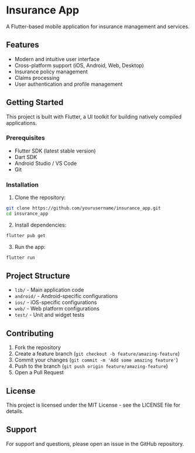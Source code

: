 # Insurance App

A Flutter-based mobile application for insurance management and services.

## Features

- Modern and intuitive user interface
- Cross-platform support (iOS, Android, Web, Desktop)
- Insurance policy management
- Claims processing
- User authentication and profile management

## Getting Started

This project is built with Flutter, a UI toolkit for building natively compiled applications.

### Prerequisites

- Flutter SDK (latest stable version)
- Dart SDK
- Android Studio / VS Code
- Git

### Installation

1. Clone the repository:
```bash
git clone https://github.com/yourusername/insurance_app.git
cd insurance_app
```

2. Install dependencies:
```bash
flutter pub get
```

3. Run the app:
```bash
flutter run
```

## Project Structure

- `lib/` - Main application code
- `android/` - Android-specific configurations
- `ios/` - iOS-specific configurations
- `web/` - Web platform configurations
- `test/` - Unit and widget tests

## Contributing

1. Fork the repository
2. Create a feature branch (`git checkout -b feature/amazing-feature`)
3. Commit your changes (`git commit -m 'Add some amazing feature'`)
4. Push to the branch (`git push origin feature/amazing-feature`)
5. Open a Pull Request

## License

This project is licensed under the MIT License - see the LICENSE file for details.

## Support

For support and questions, please open an issue in the GitHub repository.

